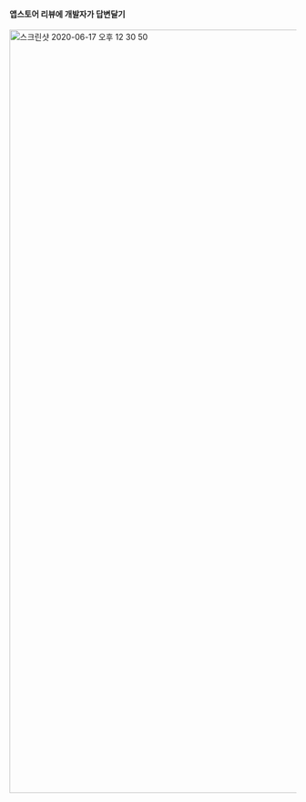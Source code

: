 #### 앱스토어 리뷰에 개발자가 답변달기



<img width="1337" alt="스크린샷 2020-06-17 오후 12 30 50" src="https://user-images.githubusercontent.com/47776915/84851886-638d2980-b096-11ea-883f-63665e9d352b.png">

